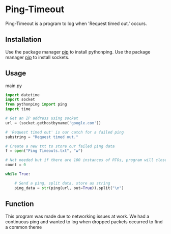 # Ping-Timeout
Ping-Timeout is a program to log when 'Request timed out.' occurs.

## Installation
Use the package manager [pip](https://pypi.org/project/pythonping/) to install pythonping.
Use the package manager [pip](https://pypi.org/project/sockets/) to install sockets.

## Usage
main.py
```python
import datetime
import socket
from pythonping import ping
import time

# Get an IP address using socket 
url = (socket.gethostbyname('google.com'))

# 'Request timed out' is our catch for a failed ping
substring = "Request timed out."

# Create a new txt to store our failed ping data
f = open("Ping Timeouts.txt", "w")

# Not needed but if there are 100 instances of RTOs, program will close
count = 0

while True:

    # Send a ping, split data, store as string
    ping_data = str(ping(url, out=True)).split("\n")

```
## Function
This program was made due to networking issues at work. We had a continuous ping and wanted to log when dropped packets occurred to find a common theme
